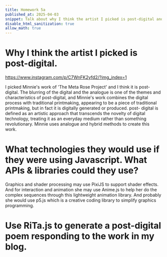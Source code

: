```yaml
---
title: Homework 5a
published_at: 2025-04-03
snippet: Talk about why I think the artist I picked is post-digital and what techniques they are using if they work in javascript. Also use RiTa.js to generate a post-digital poem responding to the work in my blog.
disable_html_sanitization: true
allow_math: true
---
```


# Why I think the artist I picked is post-digital.

https://www.instagram.com/p/C7WnFK2yfd2/?img_index=1

I picked Minnie's work of 'The Meta Rose Project' and I think it is post-digital. The blurring of the digital and the analogue is one of the themes and characteristics of post-digital, and Minnie's work combines the digital process with traditional printmaking, appearing to be a piece of traditional printmaking, but in fact it is digitally generated or produced. post- digital is defined as an artistic approach that transcends the novelty of digital technology, treating it as an everyday medium rather than something revolutionary. Minnie uses analogue and hybrid methods to create this work.

# What technologies they would use if they were using Javascript. What APIs & libraries could they use?

Graphics and shader processing may use PixiJS to support shader effects. And for interaction and animation she may use Anime.js to help her do the complex sequences through this lightweight animation library. And probably she would use p5.js which is a creative coding library to simplify graphics programming.

# Use RiTa.js to generate a post-digital poem responding to the work in my blog.

<script src="./script/sketch.js"></script>

<canvas id="post-digital poem"></canvas>

<script>
    const cnv = document.getElementById ("post-digital poem")
    let font, grammar, json;
let lines = ["click to", "generate", "a post-digital poem"];

function setup() {
  createCanvas(650, 200);
  textAlign(CENTER);
  loadFont("Resagokr.otf", (f) => textFont(f, 30));

  grammar = RiTa.grammar(poem); // from grammar.js
}

function draw() {
  background(230, 240, 255);
  text(lines[0], width / 2, 75);
  text(lines[1], width / 2, 110);
  text(lines[2], width / 2, 145);
}

function mouseReleased() {
  let result = grammar.expand();

  // split on the % char output from the grammar
  lines = result.split("%");
}
</script>

